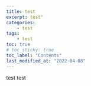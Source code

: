 ```yaml
---
title: test
excerpt: test"
categories:
    - test
tags:
    - test
toc: true
# toc_sticky: true
toc_label: "Contents"
last_modified_at: "2022-04-08"
---
```


test
test
